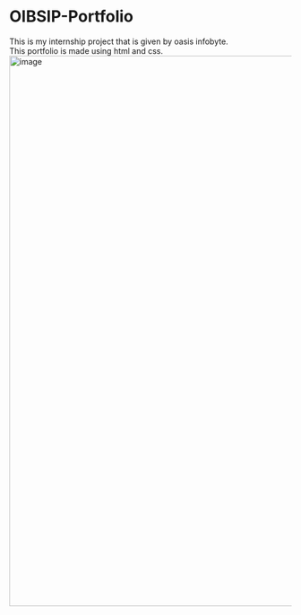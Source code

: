 # OIBSIP-Portfolio
This is my internship project that is given by oasis infobyte.<br>
This portfolio is made using html and css.
<br>
<img width="981" alt="image" src="https://github.com/user-attachments/assets/d3548be1-4b98-4026-a3a3-7d2e8fe9343f">

